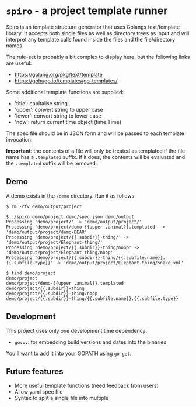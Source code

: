 # `spiro` - a project template runner

Spiro is an template structure generator that uses Golangs text/template library. It accepts both single files as well 
as directory trees as input and will interpret any template calls found inside the files and the file/directory names.

The rule-set is probably a bit complex to display here, but the following links are useful:

- https://golang.org/pkg/text/template
- https://gohugo.io/templates/go-templates/

Some additional template functions are supplied:

- 'title': capitalise string
- 'upper': convert string to upper case 
- 'lower': convert string to lower case
- 'now': return current time object (time.Time)

The spec file should be in JSON form and will be passed to each template invocation.

**Important**: the contents of a file will only be treated as templated if the file name has a `.templated` suffix. If 
it does, the contents will be evaluated and the `.templated` suffix will be removed.

## Demo

A demo exists in the `/demo` directory. Run it as follows:

```
$ rm -rfv demo/output/project 

$ ./spiro demo/project demo/spec.json demo/output
Processing 'demo/project/' -> 'demo/output/project/'
Processing 'demo/project/demo-{{upper .animal}}.templated' -> 'demo/output/project/demo-BEAR'
Processing 'demo/project/{{.subdir}}-thing/' -> 'demo/output/project/Elephant-thing/'
Processing 'demo/project/{{.subdir}}-thing/noop' -> 'demo/output/project/Elephant-thing/noop'
Processing 'demo/project/{{.subdir}}-thing/{{.subfile.name}}.{{.subfile.type}}' -> 'demo/output/project/Elephant-thing/snake.xml'

$ find demo/project 
demo/project
demo/project/demo-{{upper .animal}}.templated
demo/project/{{.subdir}}-thing
demo/project/{{.subdir}}-thing/noop
demo/project/{{.subdir}}-thing/{{.subfile.name}}.{{.subfile.type}}
```

## Development

This project uses only one development time dependency:

- `govvv`: for embedding build versions and dates into the binaries

You'll want to add it into your GOPATH using `go get`.

## Future features

- More useful template functions (need feedback from users)
- Allow yaml spec file
- Syntax to split a single file into multiple
